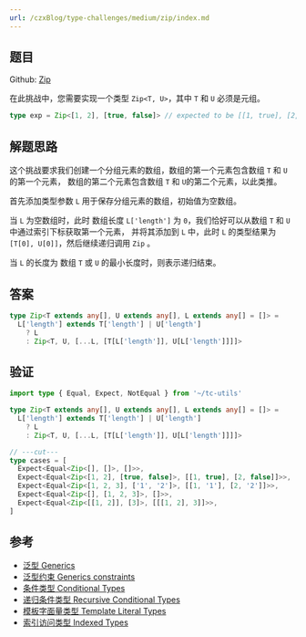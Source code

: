 ```yaml
---
url: /czxBlog/type-challenges/medium/zip/index.md
---
```

## 题目

Github: [Zip](https://github.com/type-challenges/type-challenges/blob/main/questions/04471-medium-zip/)

在此挑战中，您需要实现一个类型 `Zip<T, U>`，其中 `T` 和 `U` 必须是元组。

```ts
type exp = Zip<[1, 2], [true, false]> // expected to be [[1, true], [2, false]]
```

## 解题思路

这个挑战要求我们创建一个分组元素的数组，数组的第一个元素包含数组 `T` 和 `U` 的第一个元素，
数组的第二个元素包含数组 `T` 和 `U`的第二个元素，以此类推。

首先添加类型参数 `L` 用于保存分组元素的数组，初始值为空数组。

当 `L` 为空数组时，此时 数组长度 `L['length']` 为 `0`，我们恰好可以从数组 `T` 和 `U` 中通过索引下标获取第一个元素，
并将其添加到 `L` 中，此时 `L` 的类型结果为 `[T[0], U[0]]`，然后继续递归调用 `Zip` 。

当 `L` 的长度为 数组 `T` 或 `U` 的最小长度时，则表示递归结束。

## 答案

```ts
type Zip<T extends any[], U extends any[], L extends any[] = []> =
  L['length'] extends T['length'] | U['length']
    ? L
    : Zip<T, U, [...L, [T[L['length']], U[L['length']]]]>
```

## 验证

```ts twoslash
import type { Equal, Expect, NotEqual } from '~/tc-utils'

type Zip<T extends any[], U extends any[], L extends any[] = []> =
  L['length'] extends T['length'] | U['length']
    ? L
    : Zip<T, U, [...L, [T[L['length']], U[L['length']]]]>

// ---cut---
type cases = [
  Expect<Equal<Zip<[], []>, []>>,
  Expect<Equal<Zip<[1, 2], [true, false]>, [[1, true], [2, false]]>>,
  Expect<Equal<Zip<[1, 2, 3], ['1', '2']>, [[1, '1'], [2, '2']]>>,
  Expect<Equal<Zip<[], [1, 2, 3]>, []>>,
  Expect<Equal<Zip<[[1, 2]], [3]>, [[[1, 2], 3]]>>,
]
```

## 参考

* [泛型 Generics](https://www.typescriptlang.org/docs/handbook/2/generics.html)
* [泛型约束 Generics constraints](https://www.typescriptlang.org/docs/handbook/2/generics.html#generic-constraints)
* [条件类型 Conditional Types](https://www.typescriptlang.org/docs/handbook/2/conditional-types.html)
* [递归条件类型 Recursive Conditional Types](https://www.typescriptlang.org/docs/handbook/release-notes/typescript-4-1.html#recursive-conditional-types)
* [模板字面量类型 Template Literal Types](https://www.typescriptlang.org/docs/handbook/2/template-literal-types.html)
* [索引访问类型 Indexed Types](https://www.typescriptlang.org/docs/handbook/2/indexed-access-types.html)
